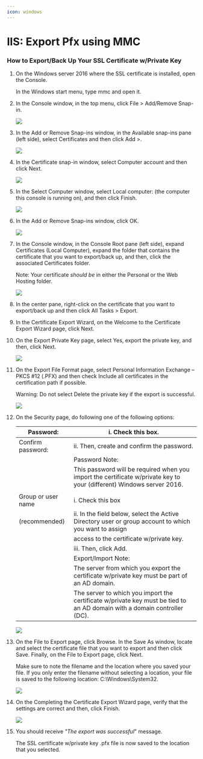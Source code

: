 ```yaml
---
icon: windows
---
```


# IIS: Export Pfx using MMC

### How to Export/Back Up Your SSL Certificate w/Private Key

1.  On the Windows server 2016 where the SSL certificate is installed, open the Console.

    In the Windows start menu, type mmc and open it.
2.  In the Console window, in the top menu, click File > Add/Remove Snap-in.

    ![](https://www.digicert.com/kb/images/support-images/iis10/iis-10-export-ssl-certificate-1.png)
3.  In the Add or Remove Snap-ins window, in the Available snap-ins pane (left side), select Certificates and then click Add >.

    ![](https://www.digicert.com/kb/images/support-images/iis10/iis-10-export-ssl-certificate-2.png)
4.  In the Certificate snap-in window, select Computer account and then click Next.

    ![](https://www.digicert.com/kb/images/support-images/iis10/iis-10-export-ssl-certificate-3.png)
5.  In the Select Computer window, select Local computer: (the computer this console is running on), and then click Finish.

    ![](https://www.digicert.com/kb/images/support-images/iis10/iis-10-export-ssl-certificate-4.png)
6.  In the Add or Remove Snap-ins window, click OK.

    ![](https://www.digicert.com/kb/images/support-images/iis10/iis-10-export-ssl-certificate-5.png)
7.  In the Console window, in the Console Root pane (left side), expand Certificates (Local Computer), expand the folder that contains the certificate that you want to export/back up, and then, click the associated Certificates folder.

    Note: Your certificate _should be_ in either the Personal or the Web Hosting folder.

    ![](https://www.digicert.com/kb/images/support-images/iis10/iis-10-export-ssl-certificate-6.png)
8. In the center pane, right-click on the certificate that you want to export/back up and then click All Tasks > Export.
9. In the Certificate Export Wizard, on the Welcome to the Certificate Export Wizard page, click Next.
10. On the Export Private Key page, select Yes, export the private key, and then, click Next.

    ![](https://www.digicert.com/kb/images/support-images/iis10/iis-10-export-ssl-certificate-7.png)
11. On the Export File Format page, select Personal Information Exchange – PKCS #12 (.PFX) and then check Include all certificates in the certification path if possible.

    Warning: Do not select Delete the private key if the export is successful.

    ![](https://www.digicert.com/kb/images/support-images/iis10/iis-10-export-ssl-certificate-8.png)
12. On the Security page, do following one of the following options:

    | Password:          | i. Check this box.                                                                                                       |
    | ------------------ | ------------------------------------------------------------------------------------------------------------------------ |
    | Confirm password:  | ii. Then, create and confirm the password.                                                                               |
    |                    | Password Note:                                                                                                           |
    |                    | This password will be required when you import the certificate w/private key to your (different) Windows server 2016.    |
    |                    |                                                                                                                          |
    | Group or user name | i. Check this box                                                                                                        |
    | (recommended)      | ii. In the field below, select the Active Directory user or group account to which you want to assign                    |
    |                    | access to the certificate w/private key.                                                                                 |
    |                    | iii. Then, click Add.                                                                                                    |
    |                    | Export/Import Note:                                                                                                      |
    |                    | The server from which you export the certificate w/private key must be part of an AD domain.                             |
    |                    | The server to which you import the certificate w/private key must be tied to an AD domain with a domain controller (DC). |

    ![](https://www.digicert.com/kb/images/support-images/iis10/iis-10-export-ssl-certificate-9.png)
13. On the File to Export page, click Browse. In the Save As window, locate and select the certificate file that you want to export and then click Save. Finally, on the File to Export page, click Next.

    Make sure to note the filename and the location where you saved your file. If you only enter the filename without selecting a location, your file is saved to the following location: C:\Windows\System32.

    ![](https://www.digicert.com/kb/images/support-images/iis10/iis-10-export-ssl-certificate-10.png)
14. On the Completing the Certificate Export Wizard page, verify that the settings are correct and then, click Finish.

    ![](https://www.digicert.com/kb/images/support-images/iis10/iis-10-export-ssl-certificate-11.png)
15. You should receive _"The export was successful_" message.

    The SSL certificate w/private key .pfx file is now saved to the location that you selected.
